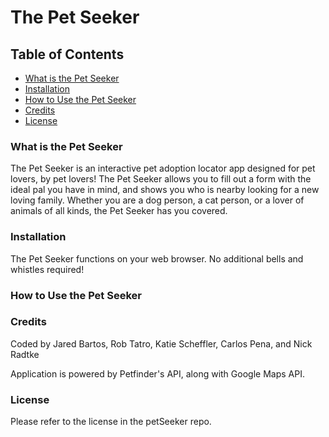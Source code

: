 # The Pet Seeker

## Table of Contents
* [What is the Pet Seeker](#what-is-the-Pet-Seeker)
* [Installation](#Installation)
* [How to Use the Pet Seeker](#how-to-use-the-Pet-Seeker)
* [Credits](#Credits)
* [License](#license)

### What is the Pet Seeker

The Pet Seeker is an interactive pet adoption locator app designed for pet lovers, by pet lovers! The Pet Seeker allows you to fill out a form with the ideal pal you have in mind, and shows you who is nearby looking for a new loving family. Whether you are a dog person, a cat person, or a lover of animals of all kinds, the Pet Seeker has you covered.

### Installation

The Pet Seeker functions on your web browser. No additional bells and whistles required!

### How to Use the Pet Seeker



### Credits

Coded by Jared Bartos, Rob Tatro, Katie Scheffler, Carlos Pena, and Nick Radtke

Application is powered by Petfinder's API, along with Google Maps API.

### License

Please refer to the license in the petSeeker repo.
